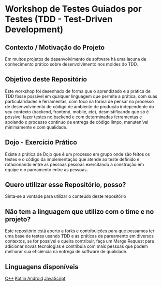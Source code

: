 # Workshop de Testes Guiados por Testes (TDD - Test-Driven Development)

## Contexto / Motivação do Projeto
Em muitos projetos de desenvolvimento de software há uma lacuna de conhecimento prático sobre desenvolvimento nos moldes do TDD.

## Objetivo deste Repositório
Este workshop foi desenhado de forma que o aprendizado e a prática de TDD fosse possível em qualquer linguagem que permite a prática, com suas particularidades e ferramentas, com foco na forma de pensar no processo de desenvolvimento de código de ambiente de produção independente do seu contexto (backend, frontend, mobile, etc), desmistificando que só é possível fazer testes no backend e com determinadas ferramentas e apoiando o processo contínuo de entrega de código limpo, manutenível mínimamente e com qualidade.

## Dojo - Exercício Prático
Existe a prática de Dojo que é um processo em grupo onde são feitos os testes e o código da implementação que atende ao teste definido e rotacionando entre as pessoas pessoas exercitando a construção em equipe e o pareamento entre as pessoas.

## Quero utilizar esse Repositório, posso?
Sinta-se a vontade para utilizar o conteúdo deste repositório

## Não tem a linguagem que utilizo com o time e no projeto?
Este repositório está aberto a forks e contribuições para que possamos ter uma base de testes usando TDD e as práticas de pareamento em diversos contextos, se for possível e queira contribuir, faça um Merge Request para adicionar novas tecnologias e contribuia com mais pessoas que podem melhorar sua eficiência na entrega de software de qualidade.

## Linguagens disponíveis

[C++](cppchallenge/README.md)
[Kotlin Android](androidchallenge/README.md)
[JavaScript](javascriptchallenge/README.md)

